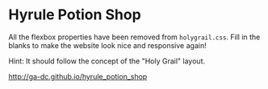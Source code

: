 # Hyrule Potion Shop

All the flexbox properties have been removed from `holygrail.css`. Fill in the blanks to make the website look nice and responsive again!

Hint: It should follow the concept of the "Holy Grail" layout.

http://ga-dc.github.io/hyrule_potion_shop
